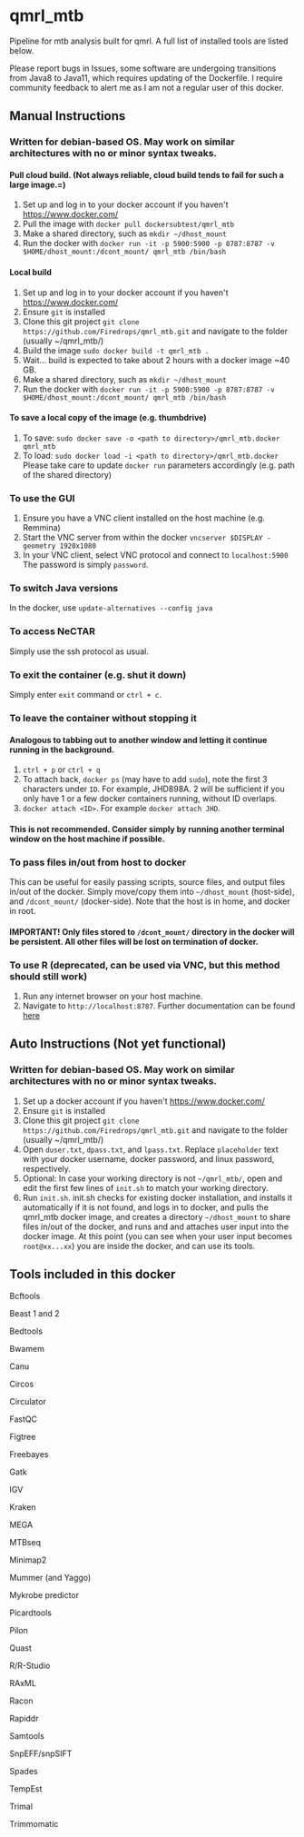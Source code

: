 # qmrl_mtb
Pipeline for mtb analysis built for qmrl. A full list of installed tools are listed below.

Please report bugs in Issues, some software are undergoing transitions from Java8 to Java11, which requires updating of the Dockerfile. I require community feedback to alert me as I am not a regular user of this docker.

## Manual Instructions
### Written for debian-based OS. May work on similar architectures with no or minor syntax tweaks.
#### Pull cloud build. (Not always reliable, cloud build tends to fail for such a large image.=)
1. Set up and log in to your docker account if you haven't https://www.docker.com/
2. Pull the image with `docker pull dockersubtest/qmrl_mtb`
3. Make a shared directory, such as `mkdir ~/dhost_mount`
4. Run the docker with `docker run -it -p 5900:5900 -p 8787:8787 -v $HOME/dhost_mount:/dcont_mount/ qmrl_mtb /bin/bash`

#### Local build
1. Set up and log in to your docker account if you haven't https://www.docker.com/
2. Ensure `git` is installed
3. Clone this git project `git clone https://github.com/Firedrops/qmrl_mtb.git` and navigate to the folder (usually ~/qmrl_mtb/)
4. Build the image `sudo docker build -t qmrl_mtb .`
5. Wait... build is expected to take about 2 hours with a docker image ~40 GB.
6. Make a shared directory, such as `mkdir ~/dhost_mount`
7. Run the docker with `docker run -it -p 5900:5900 -p 8787:8787 -v $HOME/dhost_mount:/dcont_mount/ qmrl_mtb /bin/bash`

#### To save a local copy of the image (e.g. thumbdrive)
1. To save: `sudo docker save -o <path to directory>/qmrl_mtb.docker qmrl_mtb`
2. To load: `sudo docker load -i <path to directory>/qmrl_mtb.docker`
Please take care to update `docker run` parameters accordingly (e.g. path of the shared directory)

### To use the GUI
1. Ensure you have a VNC client installed on the host machine (e.g. Remmina)
2. Start the VNC server from within the docker `vncserver $DISPLAY -geometry 1920x1080`
3. In your VNC client, select VNC protocol and connect to `localhost:5900` The password is simply `password`.

### To switch Java versions
In the docker, use `update-alternatives --config java`

### To access NeCTAR
Simply use the ssh protocol as usual.

### To exit the container (e.g. shut it down)
Simply enter `exit` command or `ctrl + c`.

### To leave the container without stopping it
#### Analogous to tabbing out to another window and letting it continue running in the background.
1. `ctrl + p` or `ctrl + q`
2. To attach back, `docker ps` (may have to add `sudo`), note the first 3 characters under `ID`. For example, JHD898A. 2 will be sufficient if you only have 1 or a few docker containers running, without ID overlaps.
3. `docker attach <ID>`. For example `docker attach JHD`.
#### This is not recommended. Consider simply by running another terminal window on the host machine if possible.

### To pass files in/out from host to docker
This can be useful for easily passing scripts, source files, and output files in/out of the docker.
Simply move/copy them into `~/dhost_mount` (host-side), and `/dcont_mount/` (docker-side). Note that the host is in home, and docker in root.
#### IMPORTANT! Only files stored to `/dcont_mount/` directory in the docker will be persistent. All other files will be lost on termination of docker.

### To use R (deprecated, can be used via VNC, but this method should still work)
1. Run any internet browser on your host machine.
2. Navigate to `http://localhost:8787`.
Further documentation can be found [here](https://ropenscilabs.github.io/r-docker-tutorial/02-Launching-Docker.html)

## Auto Instructions (Not yet functional)
### Written for debian-based OS. May work on similar architectures with no or minor syntax tweaks.
1. Set up a docker account if you haven't https://www.docker.com/
2. Ensure `git` is installed
3. Clone this git project `git clone https://github.com/Firedrops/qmrl_mtb.git` and navigate to the folder (usually ~/qmrl_mtb/)
4. Open `duser.txt`, `dpass.txt`, and `lpass.txt`. Replace `placeholder` text with your docker username, docker password, and linux password, respectively.
5. Optional: In case your working directory is not `~/qmrl_mtb/`, open and edit the first few lines of `init.sh` to match your working directory.
6. Run `init.sh`.
  init.sh checks for existing docker installation, and installs it automatically if it is not found, and
    logs in to docker, and
      pulls the qmrl_mtb docker image, and
        creates a directory `~/dhost_mount` to share files in/out of the docker, and
          runs and and attaches user input into the docker image.
  At this point (you can see when your user input becomes `root@xx...xx`) you are inside the docker, and can use its tools.

## Tools included in this docker
Bcftools

Beast 1 and 2

Bedtools

Bwamem 

Canu 

Circos

Circulator

FastQC

Figtree

Freebayes

Gatk

IGV

Kraken

MEGA

MTBseq

Minimap2

Mummer (and Yaggo)

Mykrobe predictor

Picardtools

Pilon

Quast

R/R-Studio

RAxML

Racon

Rapiddr

Samtools

SnpEFF/snpSIFT

Spades

TempEst

Trimal

Trimmomatic
